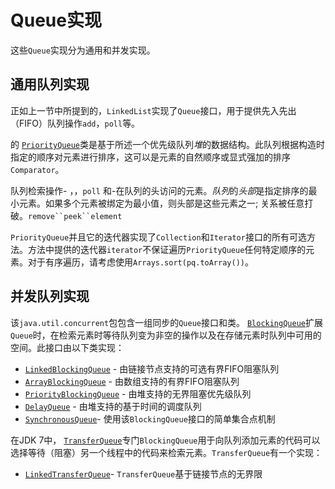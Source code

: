# Queue实现

这些`Queue`实现分为通用和并发实现。

## 通用队列实现

正如上一节中所提到的，`LinkedList`实现了`Queue`接口，用于提供先入先出（FIFO）队列操作`add`，`poll`等。

的 [`PriorityQueue`](https://docs.oracle.com/javase/8/docs/api/java/util/PriorityQueue.html)类是基于所述一个优先级队列*堆*的数据结构。此队列根据构造时指定的顺序对元素进行排序，这可以是元素的自然顺序或显式强加的排序`Comparator`。

队列检索操作- ，，`poll` 和-在队列的头访问的元素。*队列*的*头部*是指定排序的最小元素。如果多个元素被绑定为最小值，则头部是这些元素之一; 关系被任意打破。`remove``peek``element`

`PriorityQueue`并且它的迭代器实现了`Collection`和`Iterator`接口的所有可选方法。方法中提供的迭代器`iterator`不保证遍历`PriorityQueue`任何特定顺序的元素。对于有序遍历，请考虑使用`Arrays.sort(pq.toArray())`。

## 并发队列实现

该`java.util.concurrent`包包含一组同步的`Queue`接口和类。 [`BlockingQueue`](https://docs.oracle.com/javase/8/docs/api/java/util/concurrent/BlockingQueue.html)扩展`Queue`时，在检索元素时等待队列变为非空的操作以及在存储元素时队列中可用的空间。此接口由以下类实现：

- [`LinkedBlockingQueue`](https://docs.oracle.com/javase/8/docs/api/java/util/concurrent/LinkedBlockingQueue.html) - 由链接节点支持的可选有界FIFO阻塞队列
- [`ArrayBlockingQueue`](https://docs.oracle.com/javase/8/docs/api/java/util/concurrent/ArrayBlockingQueue.html) - 由数组支持的有界FIFO阻塞队列
- [`PriorityBlockingQueue`](https://docs.oracle.com/javase/8/docs/api/java/util/concurrent/PriorityBlockingQueue.html) - 由堆支持的无界阻塞优先级队列
- [`DelayQueue`](https://docs.oracle.com/javase/8/docs/api/java/util/concurrent/DelayQueue.html) - 由堆支持的基于时间的调度队列
- [`SynchronousQueue`](https://docs.oracle.com/javase/8/docs/api/java/util/concurrent/SynchronousQueue.html)- 使用该`BlockingQueue`接口的简单集合点机制

在JDK 7中， [`TransferQueue`](https://docs.oracle.com/javase/8/docs/api/java/util/concurrent/TransferQueue.html)专门`BlockingQueue`用于向队列添加元素的代码可以选择等待（阻塞）另一个线程中的代码来检索元素。`TransferQueue`有一个实现：

- [`LinkedTransferQueue`](https://docs.oracle.com/javase/8/docs/api/java/util/concurrent/LinkedTransferQueue.html)- `TransferQueue`基于链接节点的无界限